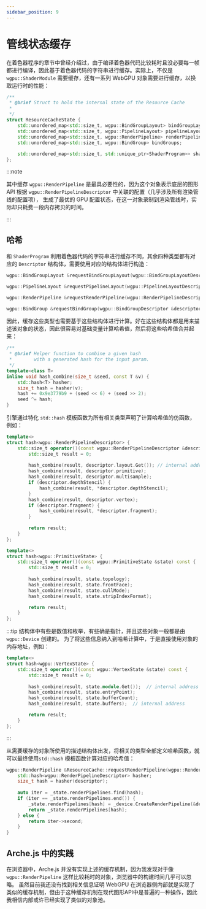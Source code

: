 ```yaml
---
sidebar_position: 9
---
```


# 管线状态缓存

在着色器程序的章节中曾经介绍过，由于编译着色器代码比较耗时且没必要每一帧都进行编译，因此基于着色器代码的字符串进行缓存。实际上，不仅是 `wgpu::ShaderModule` 需要缓存，还有一系列 WebGPU
对象需要进行缓存，以换取运行时的性能：

```cpp
/**
 * @brief Struct to hold the internal state of the Resource Cache
 *
 */
struct ResourceCacheState {
    std::unordered_map<std::size_t, wgpu::BindGroupLayout> bindGroupLayouts;
    std::unordered_map<std::size_t, wgpu::PipelineLayout> pipelineLayouts;
    std::unordered_map<std::size_t, wgpu::RenderPipeline> renderPipelines;
    std::unordered_map<std::size_t, wgpu::BindGroup> bindGroups;
    
    std::unordered_map<std::size_t, std::unique_ptr<ShaderProgram>> shaders;
};
```

:::note

其中缓存 `wgpu::RenderPipeline` 是最具必要性的，因为这个对象表示底层的图形 API 根据 `wgpu::RenderPipelineDescriptor` 中关联的配置（几乎涉及所有渲染管线的配置项），
生成了最优的 GPU 配置状态，在这一对象录制到渲染管线时，实际却只耗费一段内存拷贝的时间。

:::

## 哈希
和 `ShaderProgram` 利用着色器代码的字符串进行缓存不同，其余四种类型都有对应的 `Descriptor` 结构体，需要使用对应的结构体进行构造：
```cpp
wgpu::BindGroupLayout &requestBindGroupLayout(wgpu::BindGroupLayoutDescriptor &descriptor);

wgpu::PipelineLayout &requestPipelineLayout(wgpu::PipelineLayoutDescriptor &descriptor);

wgpu::RenderPipeline &requestRenderPipeline(wgpu::RenderPipelineDescriptor &descriptor);

wgpu::BindGroup &requestBindGroup(wgpu::BindGroupDescriptor &descriptor);
```
因此，缓存这些类型也需要基于这些结构体进行计算。好在这些结构体都是用来描述该对象的状态，因此很容易对基础变量计算哈希值，然后将这些哈希值合并起来：
```cpp
/**
 * @brief Helper function to combine a given hash
 *        with a generated hash for the input param.
 */
template<class T>
inline void hash_combine(size_t &seed, const T &v) {
    std::hash<T> hasher;
    size_t hash = hasher(v);
    hash += 0x9e3779b9 + (seed << 6) + (seed >> 2);
    seed ^= hash;
}
```

引擎通过特化 `std::hash` 模板函数为所有相关类型声明了计算哈希值的仿函数，例如：
```cpp
template<>
struct hash<wgpu::RenderPipelineDescriptor> {
    std::size_t operator()(const wgpu::RenderPipelineDescriptor &descriptor) const {
        std::size_t result = 0;
        
        hash_combine(result, descriptor.layout.Get()); // internal address
        hash_combine(result, descriptor.primitive);
        hash_combine(result, descriptor.multisample);
        if (descriptor.depthStencil) {
            hash_combine(result, *descriptor.depthStencil);
        }
        hash_combine(result, descriptor.vertex);
        if (descriptor.fragment) {
            hash_combine(result, *descriptor.fragment);
        }
        
        return result;
    }
};

template<>
struct hash<wgpu::PrimitiveState> {
    std::size_t operator()(const wgpu::PrimitiveState &state) const {
        std::size_t result = 0;
        
        hash_combine(result, state.topology);
        hash_combine(result, state.frontFace);
        hash_combine(result, state.cullMode);
        hash_combine(result, state.stripIndexFormat);

        return result;
    }
};
```

:::tip
结构体中有些是数值和枚举，有些确是指针，并且这些对象一般都是由 `wgpu::Device` 创建的。
为了将这些信息纳入到哈希计算中，于是直接使用对象的内存地址，例如：
```cpp
template<>
struct hash<wgpu::VertexState> {
    std::size_t operator()(const wgpu::VertexState &state) const {
        std::size_t result = 0;
        
        hash_combine(result, state.module.Get());  // internal address
        hash_combine(result, state.entryPoint);
        hash_combine(result, state.bufferCount);
        hash_combine(result, state.buffers);  // internal address

        return result;
    }
};
```
:::

从需要缓存的对象所使用的描述结构体出发，将相关的类型全部定义哈希函数，就可以最终使用`std::hash` 模板函数计算对应的哈希值：
```cpp
wgpu::RenderPipeline &ResourceCache::requestRenderPipeline(wgpu::RenderPipelineDescriptor &descriptor) {
    std::hash<wgpu::RenderPipelineDescriptor> hasher;
    size_t hash = hasher(descriptor);
    
    auto iter = _state.renderPipelines.find(hash);
    if (iter == _state.renderPipelines.end()) {
        _state.renderPipelines[hash] = _device.CreateRenderPipeline(&descriptor);
        return _state.renderPipelines[hash];
    } else {
        return iter->second;
    }
}
```


## Arche.js 中的实践
在浏览器中，Arche.js 并没有实现上述的缓存机制，因为我发现对于像 `wgpu::RenderPipeline` 这样比较耗时的对象，浏览器中的构建时间几乎可以忽略。
虽然目前我还没有找到相关信息证明 WebGPU 在浏览器侧内部就是实现了类似的缓存机制，但由于这种缓存机制在现代图形API中是普遍的一种操作，因此我相信内部或许已经实现了类似的对象池。

